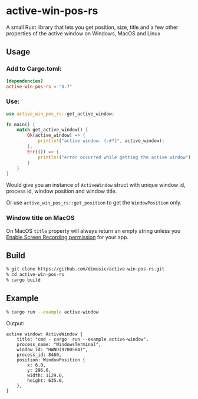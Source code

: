 # active-win-pos-rs


A small Rust library that lets you get position, size, title and a few other properties of the active window on Windows, MacOS and Linux

## Usage

### Add to Cargo.toml:
```toml
[dependencies]
active-win-pos-rs = "0.7"
```

### Use:
```rust
use active_win_pos_rs::get_active_window;

fn main() {
    match get_active_window() {
        Ok(active_window) => {
            println!("active window: {:#?}", active_window);
        },
        Err(()) => {
            println!("error occurred while getting the active window");
        }
    }
}
```
Would give you an instance of ```ActiveWindow``` struct with unique window id, process id, window position and window title.

Or use ``` active_win_pos_rs::get_position ``` to get the ```WindowPosition``` only.

### Window title on MacOS
On MacOS ```title``` property will always return an empty string
unless you [Enable Screen Recording permission](https://support.apple.com/en-ca/guide/mac-help/mchld6aa7d23/mac) for your app.

## Build

```sh
% git clone https://github.com/dimusic/active-win-pos-rs.git
% cd active-win-pos-rs
% cargo build
```

## Example
```sh
% cargo run --example active-window
```
Output:
```
active window: ActiveWindow {
    title: "cmd - cargo  run --example active-window",
    process_name: "WindowsTerminal",
    window_id: "HWND(9700584)",
    process_id: 8460,
    position: WindowPosition {
        x: 6.0,
        y: 296.0,
        width: 1129.0,
        height: 635.0,
    },
}
```
